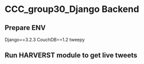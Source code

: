 # CCC_group30_Django Backend

## Prepare ENV
Django==3.2.3
CouchDB==1.2
tweepy

## Run HARVERST module to get live tweets
